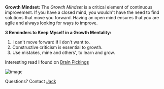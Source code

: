 **Growth Mindset:**
The _Growth Mindset_ is a critical element of continuous improvement. If you have a closed mind, you wouldn't have the need to find solutions that move you
forward. Having an open mind ensures that you are agile and always looking for ways to improve.

**3 Reminders to Keep Myself in a Growth Mentality:**
1. I can't move forward if I don't want to.
2. Constructive criticism is essential to growth.
3. Use mistakes, mine and others', to learn and grow.


Interesting read I found on [Brain Pickings](https://www.brainpickings.org/2014/01/29/carol-dweck-mindset/)

![image](https://www.nexus-education.com/wp-content/uploads/2019/06/continuum.png)




Questions? Contact [Jack](jack.launit@gmail.com)

